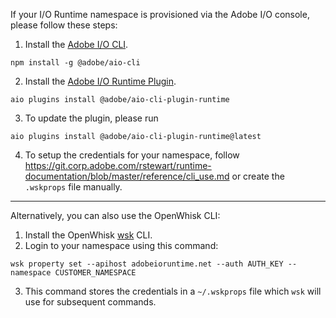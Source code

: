 If your I/O Runtime namespace is provisioned via the Adobe I/O console, please follow these steps:
1. Install the [Adobe I/O CLI](https://github.com/adobe/aio-cli). 
```
npm install -g @adobe/aio-cli
```
2. Install the [Adobe I/O Runtime Plugin](https://github.com/adobe/aio-cli-plugin-runtime).
```
aio plugins install @adobe/aio-cli-plugin-runtime
```
3. To update the plugin, please run
```
aio plugins install @adobe/aio-cli-plugin-runtime@latest
```
4. To setup the credentials for your namespace, follow https://git.corp.adobe.com/rstewart/runtime-documentation/blob/master/reference/cli_use.md or create the `.wskprops` file manually.

---

Alternatively, you can also use the OpenWhisk CLI:
1. Install the OpenWhisk [wsk](https://github.com/apache/incubator-openwhisk-cli/releases) CLI.
2. Login to your namespace using this command:
```
wsk property set --apihost adobeioruntime.net --auth AUTH_KEY --namespace CUSTOMER_NAMESPACE
```
3. This command stores the credentials in a `~/.wskprops` file which `wsk` will use for subsequent commands.